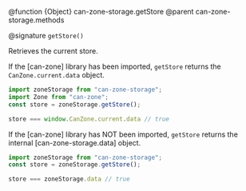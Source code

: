@function {Object} can-zone-storage.getStore
@parent can-zone-storage.methods

@signature `getStore()`

Retrieves the current store.  

If the [can-zone] library has been imported, `getStore` returns the `CanZone.current.data` object.

```javascript
import zoneStorage from "can-zone-storage";
import Zone from "can-zone";
const store = zoneStorage.getStore();

store === window.CanZone.current.data // true
```

If the [can-zone] library has NOT been imported, `getStore` returns the internal [can-zone-storage.data] object.

```javascript
import zoneStorage from "can-zone-storage";
const store = zoneStorage.getStore();

store === zoneStorage.data // true
```
